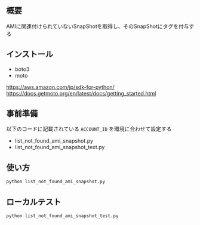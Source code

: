 ## 概要

AMIに関連付けられていないSnapShotを取得し、そのSnapShotにタグを付与する

## インストール

- boto3
- moto

https://aws.amazon.com/jp/sdk-for-python/<br>
https://docs.getmoto.org/en/latest/docs/getting_started.html

## 事前準備

以下のコードに記載されている `ACCOUNT_ID` を環境に合わせて設定する

- list_not_found_ami_snapshot.py
- list_not_found_ami_snapshot_text.py


## 使い方


```bash
python list_not_found_ami_snapshot.py
```

## ローカルテスト

```bash
python list_not_found_ami_snapshot_test.py
```
